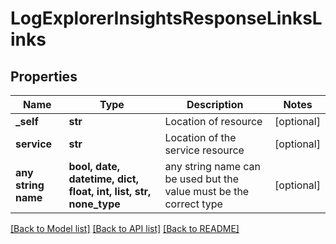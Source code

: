 # LogExplorerInsightsResponseLinksLinks


## Properties
Name | Type | Description | Notes
------------ | ------------- | ------------- | -------------
**_self** | **str** | Location of resource | [optional] 
**service** | **str** | Location of the service resource | [optional] 
**any string name** | **bool, date, datetime, dict, float, int, list, str, none_type** | any string name can be used but the value must be the correct type | [optional]

[[Back to Model list]](../README.md#documentation-for-models) [[Back to API list]](../README.md#documentation-for-api-endpoints) [[Back to README]](../README.md)


